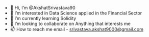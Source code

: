 - 👋 Hi, I’m @AkshatSrivastava90
- 👀 I’m interested in Data Science applied in the Financial Sector
- 🌱 I’m currently learning Solidity
- 💞️ I’m looking to collaborate on Anything that interests me
- 📫 How to reach me email - srivastava.akshat9000@gmail.com

<!---
AkshatSrivastava90/AkshatSrivastava90 is a ✨ special ✨ repository because its `README.md` (this file) appears on your GitHub profile.
You can click the Preview link to take a look at your changes.
--->
